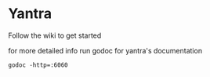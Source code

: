 # Yantra
Follow the wiki to get started

for more detailed info run godoc for yantra's documentation

`godoc -http=:6060`
